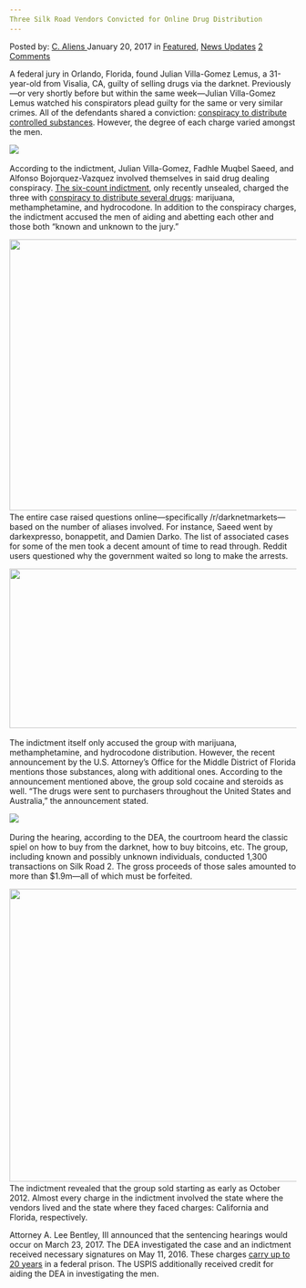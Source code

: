 ```yaml
---
Three Silk Road Vendors Convicted for Online Drug Distribution
---
```

<article class="post-listing post-17621 post type-post status-publish format-standard has-post-thumbnail hentry  tag-convicted tag-distribution tag-vendors">
    <div class="post-inner">
        <span>Posted by: <a href="https://www.deepdotweb.com/author/caliens/" title="">C. Aliens </a></span>
    <span>January 20, 2017</span>
    <span>in <a href="https://www.deepdotweb.com/category/deepdot-news/" rel="category tag">Featured</a>, <a href="https://www.deepdotweb.com/category/news-updates/" rel="category tag">News Updates</a></span>
    <span><a href="https://www.deepdotweb.com/2017/01/20/three-silk-road-vendors-convicted-for-online-drug-distribution/#comments">2 Comments</a></span>
    </p>
    <div class="clear"></div>
    <div class="entry">
    <p>A federal jury in Orlando, Florida, found Julian Villa-Gomez Lemus, a 31-year-old from Visalia, CA, guilty of selling drugs via the darknet. Previously—or very shortly before but within the same week—Julian Villa-Gomez Lemus watched his conspirators plead guilty for the same or very similar crimes. All of the defendants shared a conviction: <a href="https://www.dea.gov/divisions/mia/2017/mia010517.shtml">conspiracy to distribute controlled substances</a>. However, the degree of each charge varied amongst the men.</p>
    <p><img class="wp-image-17629 aligncenter" src="/imgs/2017/01/word-image-76.png" srcset="/imgs/2017/01/word-image-76.png 575w, /imgs/2017/01/word-image-76-300x165.png 300w" sizes="(max-width: 575px) 100vw, 575px" /></p>
    <p>According to the indictment, Julian Villa-Gomez, Fadhle Muqbel Saeed, and Alfonso Bojorquez-Vazquez involved themselves in said drug dealing conspiracy. <a href="https://www.scribd.com/document/336047020/flmd-047016068221">The six-count indictment</a>, only recently unsealed, charged the three with <a href="https://www.justice.gov/usao-mdfl/pr/california-man-convicted-conspiracy-distribute-drugs-internet">conspiracy to distribute several drugs</a>: marijuana, methamphetamine, and hydrocodone. In addition to the conspiracy charges, the indictment accused the men of aiding and abetting each other and those both “known and unknown to the jury.”</p>
    <p><img class="wp-image-17630 aligncenter" src="/imgs/2017/01/word-image-17.jpeg" width="846" height="476" srcset="/imgs/2017/01/word-image-17.jpeg 1920w, /imgs/2017/01/word-image-17-300x169.jpeg 300w, /imgs/2017/01/word-image-17-1024x576.jpeg 1024w" sizes="(max-width: 846px) 100vw, 846px" /><br />
    The entire case raised questions online—specifically /r/darknetmarkets—based on the number of aliases involved. For instance, Saeed went by darkexpresso, bonappetit, and Damien Darko. The list of associated cases for some of the men took a decent amount of time to read through. Reddit users questioned why the government waited so long to make the arrests.</p>
    <p><img class="wp-image-17631 aligncenter" src="/imgs/2017/01/word-image-18.jpeg" width="773" height="280" srcset="/imgs/2017/01/word-image-18.jpeg 1080w, /imgs/2017/01/word-image-18-300x109.jpeg 300w, /imgs/2017/01/word-image-18-1024x371.jpeg 1024w" sizes="(max-width: 773px) 100vw, 773px" /></p>
    <p>The indictment itself only accused the group with marijuana, methamphetamine, and hydrocodone distribution. However, the recent announcement by the U.S. Attorney’s Office for the Middle District of Florida mentions those substances, along with additional ones. According to the announcement mentioned above, the group sold cocaine and steroids as well. “The drugs were sent to purchasers throughout the United States and Australia,” the announcement stated.</p>
    <p><img class="wp-image-17632 aligncenter" src="/imgs/2017/01/word-image-77.png" srcset="/imgs/2017/01/word-image-77.png 580w, /imgs/2017/01/word-image-77-300x119.png 300w" sizes="(max-width: 580px) 100vw, 580px" /></p>
    <p>During the hearing, according to the DEA, the courtroom heard the classic spiel on how to buy from the darknet, how to buy bitcoins, etc. The group, including known and possibly unknown individuals, conducted 1,300 transactions on Silk Road 2. The gross proceeds of those sales amounted to more than $1.9m—all of which must be forfeited.</p>
    <p><img class="wp-image-17633 aligncenter" src="/imgs/2017/01/word-image-19.jpeg" width="814" height="514" srcset="/imgs/2017/01/word-image-19.jpeg 1712w, /imgs/2017/01/word-image-19-300x189.jpeg 300w, /imgs/2017/01/word-image-19-1024x647.jpeg 1024w" sizes="(max-width: 814px) 100vw, 814px" /><br />
    The indictment revealed that the group sold starting as early as October 2012. Almost every charge in the indictment involved the state where the vendors lived and the state where they faced charges: California and Florida, respectively.</p>
    <p>Attorney A. Lee Bentley, III announced that the sentencing hearings would occur on March 23, 2017. The DEA investigated the case and an indictment received necessary signatures on May 11, 2016. These charges <a href="https://www.deepdotweb.com/2016/02/29/silk-road-vendors-plutopete-and-richierich-sentenced-to-5-years/">carry up to 20 years</a> in a federal prison. The USPIS additionally received credit for aiding the DEA in investigating the men.</p>
    </div>
    <span style="display:none"><a href="https://www.deepdotweb.com/tag/convicted/" rel="tag">convicted</a> <a href="https://www.deepdotweb.com/tag/distribution/" rel="tag">distribution</a>    <a href="https://www.deepdotweb.com/tag/vendors/" rel="tag">vendors</a></span> <span style="display:none" class="updated">2017-01-20</span>
    <div style="display:none" class="vcard author" itemprop="author" itemscope itemtype="http://schema.org/Person"><strong class="fn" itemprop="name"><a href="https://www.deepdotweb.com/author/caliens/" title="Posts by C. Aliens" rel="author">C. Aliens</a></strong></div>
    </div>
</article>

